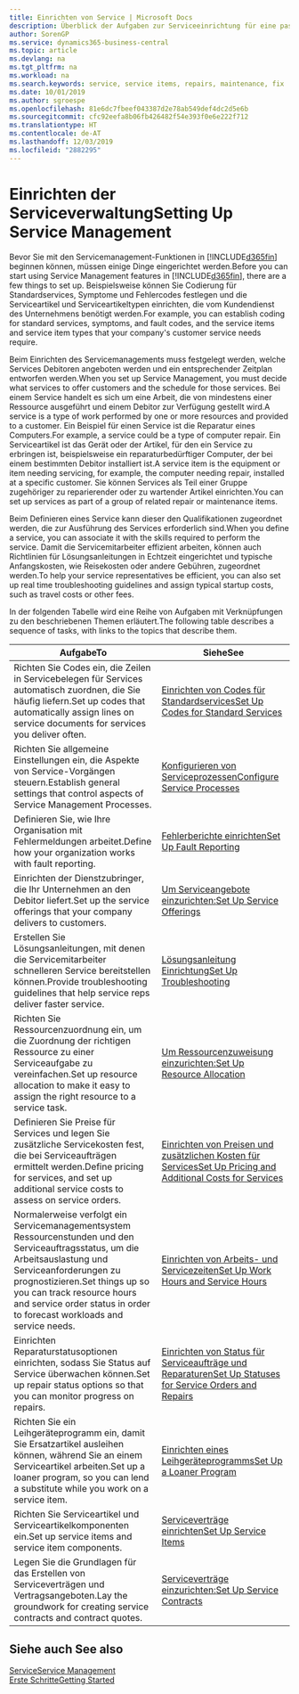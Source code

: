 ```yaml
---
title: Einrichten von Service | Microsoft Docs
description: Überblick der Aufgaben zur Serviceeinrichtung für eine passende Serviceverwaltungsmethode für Ihre Organisation.
author: SorenGP
ms.service: dynamics365-business-central
ms.topic: article
ms.devlang: na
ms.tgt_pltfrm: na
ms.workload: na
ms.search.keywords: service, service items, repairs, maintenance, fix
ms.date: 10/01/2019
ms.author: sgroespe
ms.openlocfilehash: 81e6dc7fbeef043387d2e78ab549def4dc2d5e6b
ms.sourcegitcommit: cfc92eefa8b06fb426482f54e393f0e6e222f712
ms.translationtype: HT
ms.contentlocale: de-AT
ms.lasthandoff: 12/03/2019
ms.locfileid: "2882295"
---
```

# <a name="setting-up-service-management"></a><span data-ttu-id="d9369-103">Einrichten der Serviceverwaltung</span><span class="sxs-lookup"><span data-stu-id="d9369-103">Setting Up Service Management</span></span>
<span data-ttu-id="d9369-104">Bevor Sie mit den Servicemanagement-Funktionen in [!INCLUDE[d365fin](includes/d365fin_md.md)] beginnen können, müssen einige Dinge eingerichtet werden.</span><span class="sxs-lookup"><span data-stu-id="d9369-104">Before you can start using Service Management features in [!INCLUDE[d365fin](includes/d365fin_md.md)], there are a few things to set up.</span></span> <span data-ttu-id="d9369-105">Beispielsweise können Sie Codierung für Standardservices, Symptome und Fehlercodes festlegen und die Serviceartikel und Serviceartikeltypen einrichten, die vom Kundendienst des Unternehmens benötigt werden.</span><span class="sxs-lookup"><span data-stu-id="d9369-105">For example, you can establish coding for standard services, symptoms, and fault codes, and the service items and service item types that your company's customer service needs require.</span></span>  

<span data-ttu-id="d9369-106">Beim Einrichten des Servicemanagements muss festgelegt werden, welche Services Debitoren angeboten werden und ein entsprechender Zeitplan entworfen werden.</span><span class="sxs-lookup"><span data-stu-id="d9369-106">When you set up Service Management, you must decide what services to offer customers and the schedule for those services.</span></span> <span data-ttu-id="d9369-107">Bei einem Service handelt es sich um eine Arbeit, die von mindestens einer Ressource ausgeführt und einem Debitor zur Verfügung gestellt wird.</span><span class="sxs-lookup"><span data-stu-id="d9369-107">A service is a type of work performed by one or more resources and provided to a customer.</span></span> <span data-ttu-id="d9369-108">Ein Beispiel für einen Service ist die Reparatur eines Computers.</span><span class="sxs-lookup"><span data-stu-id="d9369-108">For example, a service could be a type of computer repair.</span></span> <span data-ttu-id="d9369-109">Ein Serviceartikel ist das Gerät oder der Artikel, für den ein Service zu erbringen ist, beispielsweise ein reparaturbedürftiger Computer, der bei einem bestimmten Debitor installiert ist.</span><span class="sxs-lookup"><span data-stu-id="d9369-109">A service item is the equipment or item needing servicing, for example, the computer needing repair, installed at a specific customer.</span></span> <span data-ttu-id="d9369-110">Sie können Services als Teil einer Gruppe zugehöriger zu reparierender oder zu wartender Artikel einrichten.</span><span class="sxs-lookup"><span data-stu-id="d9369-110">You can set up services as part of a group of related repair or maintenance items.</span></span>  
  
<span data-ttu-id="d9369-111">Beim Definieren eines Service kann dieser den Qualifikationen zugeordnet werden, die zur Ausführung des Services erforderlich sind.</span><span class="sxs-lookup"><span data-stu-id="d9369-111">When you define a service, you can associate it with the skills required to perform the service.</span></span> <span data-ttu-id="d9369-112">Damit die Servicemitarbeiter effizient arbeiten, können auch Richtlinien für Lösungsanleitungen in Echtzeit eingerichtet und typische Anfangskosten, wie Reisekosten oder andere Gebühren, zugeordnet werden.</span><span class="sxs-lookup"><span data-stu-id="d9369-112">To help your service representatives be efficient, you can also set up real time troubleshooting guidelines and assign typical startup costs, such as travel costs or other fees.</span></span>  

<span data-ttu-id="d9369-113">In der folgenden Tabelle wird eine Reihe von Aufgaben mit Verknüpfungen zu den beschriebenen Themen erläutert.</span><span class="sxs-lookup"><span data-stu-id="d9369-113">The following table describes a sequence of tasks, with links to the topics that describe them.</span></span>  
  
| <span data-ttu-id="d9369-114">Aufgabe</span><span class="sxs-lookup"><span data-stu-id="d9369-114">To</span></span> | <span data-ttu-id="d9369-115">Siehe</span><span class="sxs-lookup"><span data-stu-id="d9369-115">See</span></span> |
| --- | --- |
| <span data-ttu-id="d9369-116">Richten Sie Codes ein, die Zeilen in Servicebelegen für Services automatisch zuordnen, die Sie häufig liefern.</span><span class="sxs-lookup"><span data-stu-id="d9369-116">Set up codes that automatically assign lines on service documents for services you deliver often.</span></span> |[<span data-ttu-id="d9369-117">Einrichten von Codes für Standardservices</span><span class="sxs-lookup"><span data-stu-id="d9369-117">Set Up Codes for Standard Services</span></span>](service-how-setup-service-coding.md)|
| <span data-ttu-id="d9369-118">Richten Sie allgemeine Einstellungen ein, die Aspekte von Service-Vorgängen steuern.</span><span class="sxs-lookup"><span data-stu-id="d9369-118">Establish general settings that control aspects of Service Management Processes.</span></span>|[<span data-ttu-id="d9369-119">Konfigurieren von Serviceprozessen</span><span class="sxs-lookup"><span data-stu-id="d9369-119">Configure Service Processes</span></span>](service-setup-service-processes.md)|
| <span data-ttu-id="d9369-120">Definieren Sie, wie Ihre Organisation mit Fehlermeldungen arbeitet.</span><span class="sxs-lookup"><span data-stu-id="d9369-120">Define how your organization works with fault reporting.</span></span> |[<span data-ttu-id="d9369-121">Fehlerberichte einrichten</span><span class="sxs-lookup"><span data-stu-id="d9369-121">Set Up Fault Reporting</span></span>](service-how-setup-fault-reporting.md) |
| <span data-ttu-id="d9369-122">Einrichten der Dienstzubringer, die Ihr Unternehmen an den Debitor liefert.</span><span class="sxs-lookup"><span data-stu-id="d9369-122">Set up the service offerings that your company delivers to customers.</span></span>|[<span data-ttu-id="d9369-123">Um Serviceangebote einzurichten:</span><span class="sxs-lookup"><span data-stu-id="d9369-123">Set Up Service Offerings</span></span>](service-how-setup-service-offerings.md)|
| <span data-ttu-id="d9369-124">Erstellen Sie Lösungsanleitungen, mit denen die Servicemitarbeiter schnelleren Service bereitstellen können.</span><span class="sxs-lookup"><span data-stu-id="d9369-124">Provide troubleshooting guidelines that help service reps deliver faster service.</span></span> |[<span data-ttu-id="d9369-125">Lösungsanleitung Einrichtung</span><span class="sxs-lookup"><span data-stu-id="d9369-125">Set Up Troubleshooting</span></span>](service-how-setup-troubleshooting.md) |
| <span data-ttu-id="d9369-126">Richten Sie Ressourcenzuordnung ein, um die Zuordnung der richtigen Ressource zu einer Serviceaufgabe zu vereinfachen.</span><span class="sxs-lookup"><span data-stu-id="d9369-126">Set up resource allocation to make it easy to assign the right resource to a service task.</span></span> |[<span data-ttu-id="d9369-127">Um Ressourcenzuweisung einzurichten:</span><span class="sxs-lookup"><span data-stu-id="d9369-127">Set Up Resource Allocation</span></span>](service-how-setup-resource-allocation.md) |
| <span data-ttu-id="d9369-128">Definieren Sie Preise für Services und legen Sie zusätzliche Servicekosten fest, die bei Serviceaufträgen ermittelt werden.</span><span class="sxs-lookup"><span data-stu-id="d9369-128">Define pricing for services, and set up additional service costs to assess on service orders.</span></span> |[<span data-ttu-id="d9369-129">Einrichten von Preisen und zusätzlichen Kosten für Services</span><span class="sxs-lookup"><span data-stu-id="d9369-129">Set Up Pricing and Additional Costs for Services</span></span>](service-how-setup-service-costs-pricing.md)|
| <span data-ttu-id="d9369-130">Normalerweise verfolgt ein Servicemanagementsystem Ressourcenstunden und den Serviceauftragsstatus, um die Arbeitsauslastung und Serviceanforderungen zu prognostizieren.</span><span class="sxs-lookup"><span data-stu-id="d9369-130">Set things up so you can track resource hours and service order status in order to forecast workloads and service needs.</span></span>|[<span data-ttu-id="d9369-131">Einrichten von Arbeits- und Servicezeiten</span><span class="sxs-lookup"><span data-stu-id="d9369-131">Set Up Work Hours and Service Hours</span></span>](service-how-setup-work-service-hours.md)|
| <span data-ttu-id="d9369-132">Einrichten Reparaturstatusoptionen einrichten, sodass Sie Status auf Service überwachen können.</span><span class="sxs-lookup"><span data-stu-id="d9369-132">Set up repair status options so that you can monitor progress on repairs.</span></span> | [<span data-ttu-id="d9369-133">Einrichten von Status für Serviceaufträge und Reparaturen</span><span class="sxs-lookup"><span data-stu-id="d9369-133">Set Up Statuses for Service Orders and Repairs</span></span>](service-order-repair-status.md)|
| <span data-ttu-id="d9369-134">Richten Sie ein Leihgeräteprogramm ein, damit Sie Ersatzartikel ausleihen können, während Sie an einem Serviceartikel arbeiten.</span><span class="sxs-lookup"><span data-stu-id="d9369-134">Set up a loaner program, so you can lend a substitute while you work on a service item.</span></span> |[<span data-ttu-id="d9369-135">Einrichten eines Leihgeräteprogramms</span><span class="sxs-lookup"><span data-stu-id="d9369-135">Set Up a Loaner Program</span></span>](service-how-setup-loaner-program.md) |
| <span data-ttu-id="d9369-136">Richten Sie Serviceartikel und Serviceartikelkomponenten ein.</span><span class="sxs-lookup"><span data-stu-id="d9369-136">Set up service items and service item components.</span></span> |[<span data-ttu-id="d9369-137">Serviceverträge einrichten</span><span class="sxs-lookup"><span data-stu-id="d9369-137">Set Up Service Items</span></span>](service-how-setup-service-items.md) |
| <span data-ttu-id="d9369-138">Legen Sie die Grundlagen für das Erstellen von Serviceverträgen und Vertragsangeboten.</span><span class="sxs-lookup"><span data-stu-id="d9369-138">Lay the groundwork for creating service contracts and contract quotes.</span></span> |[<span data-ttu-id="d9369-139">Serviceverträge einzurichten:</span><span class="sxs-lookup"><span data-stu-id="d9369-139">Set Up Service Contracts</span></span>](service-how-setup-service-contracts.md) |

## <a name="see-also"></a><span data-ttu-id="d9369-140">Siehe auch </span><span class="sxs-lookup"><span data-stu-id="d9369-140">See also</span></span>
[<span data-ttu-id="d9369-141">Service</span><span class="sxs-lookup"><span data-stu-id="d9369-141">Service Management</span></span>](service-service.md)  
[<span data-ttu-id="d9369-142">Erste Schritte</span><span class="sxs-lookup"><span data-stu-id="d9369-142">Getting Started</span></span>](product-get-started.md)  
